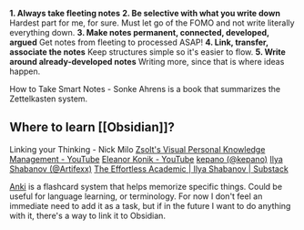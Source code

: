 **1. Always take fleeting notes**
**2. Be selective with what you write down**
	Hardest part for me, for sure. Must let go of the FOMO and not write literally everything down.
**3. Make notes permanent, connected, developed, argued**
	Get notes from fleeting to processed ASAP!
**4. Link, transfer, associate the notes**
	Keep structures simple so it's easier to flow.
**5. Write around already-developed notes**
	Writing more, since that is where ideas happen.

How to Take Smart Notes - Sonke Ahrens is a book that summarizes the Zettelkasten system.

## Where to learn [[Obsidian]]?

Linking your Thinking - Nick Milo
[Zsolt's Visual Personal Knowledge Management - YouTube](https://www.youtube.com/@VisualPKM)
[Eleanor Konik - YouTube](https://www.youtube.com/@eleanorkonik4704)
[kepano (@kepano)](https://twitter.com/kepano)
[Ilya Shabanov (@Artifexx)](https://twitter.com/Artifexx)
[The Effortless Academic | Ilya Shabanov | Substack](https://ilyashabanov.substack.com/)

[Anki](http://augmentingcognition.com/ltm.html) is a flashcard system that helps memorize specific things. Could be useful for language learning, or terminology. For now I don't feel an immediate need to add it as a task, but if in the future I want to do anything with it, there's a way to link it to Obsidian.
